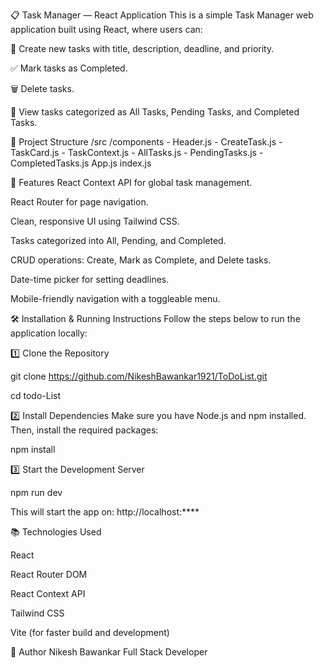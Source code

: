 📋 Task Manager — React Application
This is a simple Task Manager web application built using React, where users can:

📌 Create new tasks with title, description, deadline, and priority.

✅ Mark tasks as Completed.

🗑️ Delete tasks.

📝 View tasks categorized as All Tasks, Pending Tasks, and Completed Tasks.

📂 Project Structure
/src
  /components
    - Header.js
    - CreateTask.js
    - TaskCard.js
    - TaskContext.js
    - AllTasks.js
    - PendingTasks.js
    - CompletedTasks.js
  App.js
  index.js


🚀 Features
React Context API for global task management.

React Router for page navigation.

Clean, responsive UI using Tailwind CSS.

Tasks categorized into All, Pending, and Completed.

CRUD operations: Create, Mark as Complete, and Delete tasks.

Date-time picker for setting deadlines.

Mobile-friendly navigation with a toggleable menu.

🛠️ Installation & Running Instructions 
Follow the steps below to run the application locally:

1️⃣ Clone the Repository

git clone https://github.com/NikeshBawankar1921/ToDoList.git

cd todo-List

2️⃣ Install Dependencies
Make sure you have Node.js and npm installed.
Then, install the required packages:

npm install

3️⃣ Start the Development Server

npm run dev

This will start the app on:
http://localhost:****



📚 Technologies Used

React

React Router DOM

React Context API

Tailwind CSS

Vite (for faster build and development)

📌 Author
Nikesh Bawankar
Full Stack Developer 